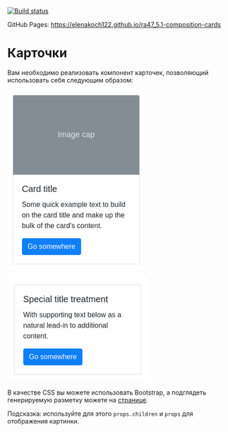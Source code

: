 [![Build status](https://ci.appveyor.com/api/projects/status/m0s69uof5l0sat73?svg=true)](https://ci.appveyor.com/project/elenakoch122/ra47-5-1-composition-cards)

GitHub Pages: https://elenakoch122.github.io/ra47_5.1-composition-cards

Карточки
===

Вам необходимо реализовать компонент карточек, позволяющий использовать себя следующим образом:

![](./assets/card1.png)

![](./assets/card2.png)

В качестве CSS вы можете использовать Bootstrap, а подглядеть генерируемую разметку можете на [странице]( https://getbootstrap.com/docs/4.3/components/card/).

Подсказка: используйте для этого `props.children` и `props` для отображения картинки.

